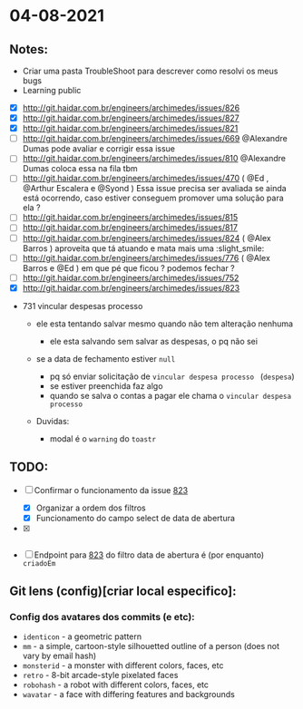 # 04-08-2021

## Notes:

- Criar uma pasta TroubleShoot para descrever como resolvi os meus bugs
- Learning public

* [x] http://git.haidar.com.br/engineers/archimedes/issues/826
* [x] http://git.haidar.com.br/engineers/archimedes/issues/827
* [x] http://git.haidar.com.br/engineers/archimedes/issues/821
* [ ] http://git.haidar.com.br/engineers/archimedes/issues/669 @Alexandre Dumas pode avaliar e corrigir essa issue
* [ ] http://git.haidar.com.br/engineers/archimedes/issues/810 @Alexandre Dumas coloca essa na fila tbm
* [ ] http://git.haidar.com.br/engineers/archimedes/issues/470  ( @Ed , @Arthur Escalera e @Syond ) Essa issue precisa ser avaliada se ainda está ocorrendo, caso estiver conseguem promover uma solução para ela ?
* [ ] http://git.haidar.com.br/engineers/archimedes/issues/815
* [ ] http://git.haidar.com.br/engineers/archimedes/issues/817
* [ ] http://git.haidar.com.br/engineers/archimedes/issues/824 ( @Alex Barros ) aproveita que tá atuando e mata mais uma :slight_smile:
* [ ] http://git.haidar.com.br/engineers/archimedes/issues/776 ( @Alex Barros e @Ed ) em que pé que ficou ? podemos fechar ?
* [ ] http://git.haidar.com.br/engineers/archimedes/issues/752
* [x] http://git.haidar.com.br/engineers/archimedes/issues/823

- 731 vincular despesas processo
  - ele esta tentando salvar mesmo quando não tem alteração nenhuma
    - ele esta salvando sem salvar as despesas, o pq não sei
  
  - se a data de fechamento estiver `null` 
    - pq só enviar solicitação de `vincular despesa processo ` (`despesa`) 
    - se estiver preenchida faz algo
    - quando se salva o contas a pagar ele chama o `vincular despesa processo`
  - Duvidas:
    - modal é o `warning` do `toastr`


## TODO:

* [ ] Confirmar o funcionamento da issue [823](http://git.haidar.com.br/engineers/archimedes/issues/823)
  * [x] Organizar a ordem dos filtros
  * [x] Funcionamento do campo select de data de abertura
* [x] ~~~Falar com a Agda sobre se esta pronto o endpoint do filtro de `dataAbertura` em invoice (e aproveitar para ver se as meninas testaram o sistema, falta a Angélica)~~~
* [ ] Endpoint para [823](http://git.haidar.com.br/engineers/archimedes/issues/823) do filtro data de abertura é (por enquanto) `criadoEm`





## Git lens (config)[criar local especifico]:

### Config dos avatares dos commits (e etc):
- `identicon` - a geometric pattern
- `mm` - a simple, cartoon-style silhouetted outline of a person (does not vary by email hash)
- `monsterid` - a monster with different colors, faces, etc
- `retro` - 8-bit arcade-style pixelated faces
- `robohash` - a robot with different colors, faces, etc
- `wavatar` - a face with differing features and backgrounds

